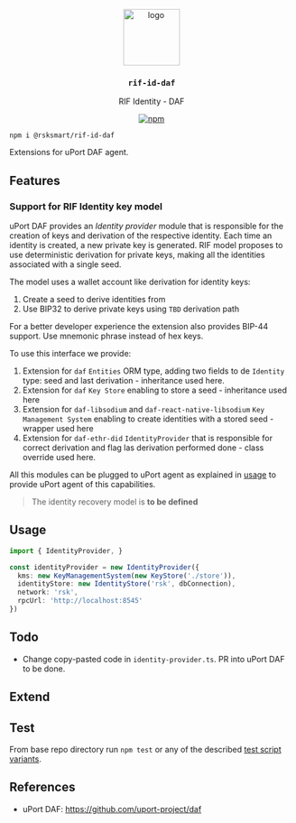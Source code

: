 <p align="middle">
    <img src="https://www.rifos.org/assets/img/logo.svg" alt="logo" height="100" >
</p>
<h3 align="middle"><code>rif-id-daf</code></h3>
<p align="middle">
    RIF Identity - DAF
</p>
<p align="middle">
    <a href="https://badge.fury.io/js/%40rsksmart%2Frif-id-ethr-did">
        <img src="https://badge.fury.io/js/%40rsksmart%2Frif-id-ethr-did.svg" alt="npm" />
    </a>
</p>

```
npm i @rsksmart/rif-id-daf
```

Extensions for uPort DAF agent.

## Features

### Support for RIF Identity key model

uPort DAF provides an _Identity provider_ module that is responsible for the creation of keys and derivation of the respective identity. Each time an identity is created, a new private key is generated. RIF model proposes to use deterministic derivation for private keys, making all the identities associated with a single seed.

The model uses a wallet account like derivation for identity keys:
1. Create a seed to derive identities from
2. Use BIP32 to derive private keys using `TBD` derivation path

For a better developer experience the extension also provides BIP-44 support. Use mnemonic phrase instead of hex keys.

To use this interface we provide:
1. Extension for `daf` `Entities` ORM type, adding two fields to de `Identity` type: seed and last derivation - inheritance used here.
2. Extension for `daf` `Key Store` enabling to store a seed - inheritance used here
3. Extension for `daf-libsodium` and `daf-react-native-libsodium` `Key Management System` enabling to create identities with a stored seed - wrapper used here
4. Extension for `daf-ethr-did` `IdentityProvider` that is responsible for correct derivation and flag las derivation performed done - class override used here.

All this modules can be plugged to uPort agent as explained in [usage](#usage) to provide uPort agent of this capabilities.

> The identity recovery model is **to be defined**

## Usage

```typescript
import { IdentityProvider, }

const identityProvider = new IdentityProvider({
  kms: new KeyManagementSystem(new KeyStore('./store')),
  identityStore: new IdentityStore('rsk', dbConnection),
  network: 'rsk',
  rpcUrl: 'http://localhost:8545'
})
```

## Todo

- Change copy-pasted code in `identity-provider.ts`. PR into uPort DAF to be done.

## Extend

## Test

From base repo directory run `npm test` or any of the described [test script variants](../../README#test).

## References

- uPort DAF: https://github.com/uport-project/daf
